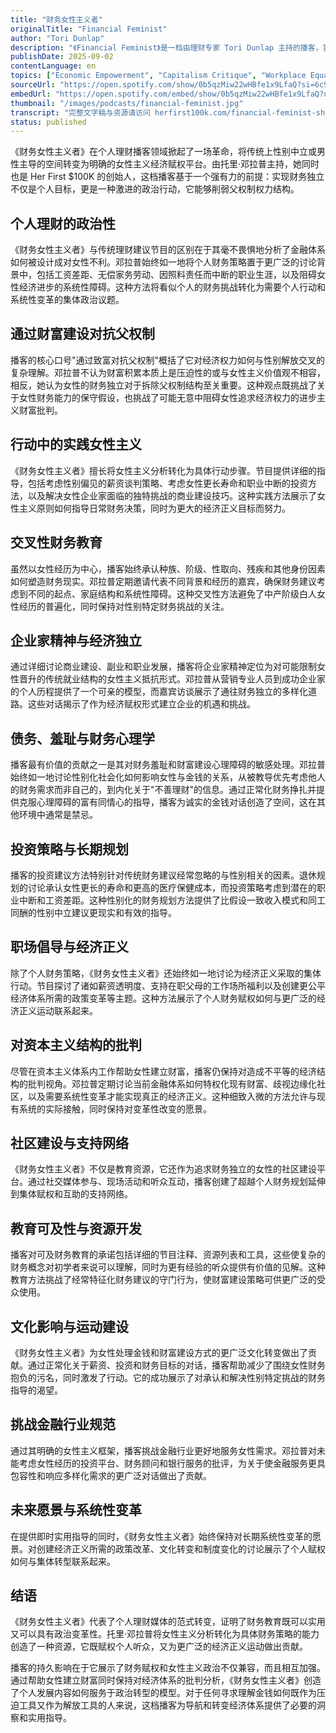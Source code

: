 ```yaml
---
title: "财务女性主义者"
originalTitle: "Financial Feminist"
author: "Tori Dunlap"
description: "《Financial Feminist》是一档由理财专家 Tori Dunlap 主持的播客，旨在帮助女性在由富有白人男性主导的世界中实现财务自由。节目以“对抗父权制，变得富有”为口号，通过独立讲述与嘉宾访谈，分享如何赚钱、节省、投资以及建立财务自信的实用策略。Tori 也是 Her First $100K 的创始人，致力于女性财务教育与赋权。播客每周一更新正式集，隔周四发布迷你集，内容涵盖创业、债务管理、退休规划、心理财务等多个维度，深受听众喜爱，评分高达 4.7（6,228 条评论）。"
publishDate: 2025-09-02
contentLanguage: en
topics: ["Economic Empowerment", "Capitalism Critique", "Workplace Equality"]
sourceUrl: "https://open.spotify.com/show/0b5qzMiw22wHBfe1x9LfaQ?si=6c992d90849e4ada"
embedUrl: "https://open.spotify.com/embed/show/0b5qzMiw22wHBfe1x9LfaQ?utm_source=generator"
thumbnail: "/images/podcasts/financial-feminist.jpg"
transcript: "完整文字稿与资源请访问 herfirst100k.com/financial-feminist-show-notes"
status: published
---
```


《财务女性主义者》在个人理财播客领域掀起了一场革命，将传统上性别中立或男性主导的空间转变为明确的女性主义经济赋权平台。由托里·邓拉普主持，她同时也是 Her First $100K 的创始人，这档播客基于一个强有力的前提：实现财务独立不仅是个人目标，更是一种激进的政治行动，它能够削弱父权制权力结构。

## 个人理财的政治性

《财务女性主义者》与传统理财建议节目的区别在于其毫不畏惧地分析了金融体系如何被设计成对女性不利。邓拉普始终如一地将个人财务策略置于更广泛的讨论背景中，包括工资差距、无偿家务劳动、因照料责任而中断的职业生涯，以及阻碍女性经济进步的系统性障碍。这种方法将看似个人的财务挑战转化为需要个人行动和系统性变革的集体政治议题。

## 通过财富建设对抗父权制

播客的核心口号"通过致富对抗父权制"概括了它对经济权力如何与性别解放交叉的复杂理解。邓拉普不认为财富积累本质上是压迫性的或与女性主义价值观不相容，相反，她认为女性的财务独立对于拆除父权制结构至关重要。这种观点既挑战了关于女性财务能力的保守假设，也挑战了可能无意中阻碍女性追求经济权力的进步主义财富批判。

## 行动中的实践女性主义

《财务女性主义者》擅长将女性主义分析转化为具体行动步骤。节目提供详细的指导，包括考虑性别偏见的薪资谈判策略、考虑女性更长寿命和职业中断的投资方法，以及解决女性企业家面临的独特挑战的商业建设技巧。这种实践方法展示了女性主义原则如何指导日常财务决策，同时为更大的经济正义目标而努力。

## 交叉性财务教育

虽然以女性经历为中心，播客始终承认种族、阶级、性取向、残疾和其他身份因素如何塑造财务现实。邓拉普定期邀请代表不同背景和经历的嘉宾，确保财务建议考虑到不同的起点、家庭结构和系统性障碍。这种交叉性方法避免了中产阶级白人女性经历的普遍化，同时保持对性别特定财务挑战的关注。

## 企业家精神与经济独立

通过详细讨论商业建设、副业和职业发展，播客将企业家精神定位为对可能限制女性晋升的传统就业结构的女性主义抵抗形式。邓拉普从营销专业人员到成功企业家的个人历程提供了一个可亲的模型，而嘉宾访谈展示了通往财务独立的多样化道路。这些对话揭示了作为经济赋权形式建立企业的机遇和挑战。

## 债务、羞耻与财务心理学

播客最有价值的贡献之一是其对财务羞耻和财富建设心理障碍的敏感处理。邓拉普始终如一地讨论性别化社会化如何影响女性与金钱的关系，从被教导优先考虑他人的财务需求而非自己的，到内化关于"不善理财"的信息。通过正常化财务挣扎并提供克服心理障碍的富有同情心的指导，播客为诚实的金钱对话创造了空间，这在其他环境中通常是禁忌。

## 投资策略与长期规划

播客的投资建议方法特别针对传统财务建议经常忽略的与性别相关的因素。退休规划的讨论承认女性更长的寿命和更高的医疗保健成本，而投资策略考虑到潜在的职业中断和工资差距。这种性别化的财务规划方法提供了比假设一致收入模式和同工同酬的性别中立建议更现实和有效的指导。

## 职场倡导与经济正义

除了个人财务策略，《财务女性主义者》还始终如一地讨论为经济正义采取的集体行动。节目探讨了诸如薪资透明度、支持在职父母的工作场所福利以及创建更公平经济体系所需的政策变革等主题。这种方法展示了个人财务赋权如何与更广泛的经济正义运动联系起来。

## 对资本主义结构的批判

尽管在资本主义体系内工作帮助女性建立财富，播客仍保持对造成不平等的经济结构的批判视角。邓拉普定期讨论当前金融体系如何特权化现有财富、歧视边缘化社区，以及需要系统性变革才能实现真正的经济正义。这种细致入微的方法允许与现有系统的实际接触，同时保持对变革性改变的愿景。

## 社区建设与支持网络

《财务女性主义者》不仅是教育资源，它还作为追求财务独立的女性的社区建设平台。通过社交媒体参与、现场活动和听众互动，播客创建了超越个人财务规划延伸到集体赋权和互助的支持网络。

## 教育可及性与资源开发

播客对可及财务教育的承诺包括详细的节目注释、资源列表和工具，这些使复杂的财务概念对初学者来说可以理解，同时为更有经验的听众提供有价值的见解。这种教育方法挑战了经常特征化财务建议的守门行为，使财富建设策略可供更广泛的受众使用。

## 文化影响与运动建设

《财务女性主义者》为女性处理金钱和财富建设方式的更广泛文化转变做出了贡献。通过正常化关于薪资、投资和财务目标的对话，播客帮助减少了围绕女性财务抱负的污名，同时激发了行动。它的成功展示了对承认和解决性别特定挑战的财务指导的渴望。

## 挑战金融行业规范

通过其明确的女性主义框架，播客挑战金融行业更好地服务女性需求。邓拉普对未能考虑女性经历的投资平台、财务顾问和银行服务的批评，为关于使金融服务更具包容性和响应多样化需求的更广泛对话做出了贡献。

## 未来愿景与系统性变革

在提供即时实用指导的同时，《财务女性主义者》始终保持对长期系统性变革的愿景。对创建经济正义所需的政策改革、文化转变和制度变化的讨论展示了个人赋权如何与集体转型联系起来。

## 结语

《财务女性主义者》代表了个人理财媒体的范式转变，证明了财务教育既可以实用又可以具有政治变革性。托里·邓拉普将女性主义分析转化为具体财务策略的能力创造了一种资源，它既赋权个人听众，又为更广泛的经济正义运动做出贡献。

播客的持久影响在于它展示了财务赋权和女性主义政治不仅兼容，而且相互加强。通过帮助女性建立财富同时保持对经济体系的批判分析，《财务女性主义者》创造了个人发展内容如何服务于政治转型的模型。对于任何寻求理解金钱如何既作为压迫工具又作为解放工具的人来说，这档播客为导航和转变经济体系提供了必要的洞察和实用指导。
